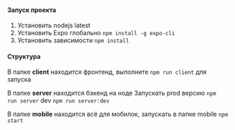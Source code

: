 #### Запуск проекта

1. Установить nodejs latest
2. Установить Expo глобально ```npm install -g expo-cli```
3. Установить зависимости ```npm install```


#### Структура
В папке **client** находится фронтенд, выполните ```npm run client``` для запуска

В папке **server** находится бэкенд на ноде
Запускать prod версию ```npm run server``` dev ```npm run server:dev```

В папке **mobile** находится всё для мобилок, запускать в папке mobile ```npm start```

